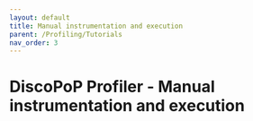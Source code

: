 ```yaml
---
layout: default
title: Manual instrumentation and execution
parent: /Profiling/Tutorials
nav_order: 3
---
```


# DiscoPoP Profiler - Manual instrumentation and execution